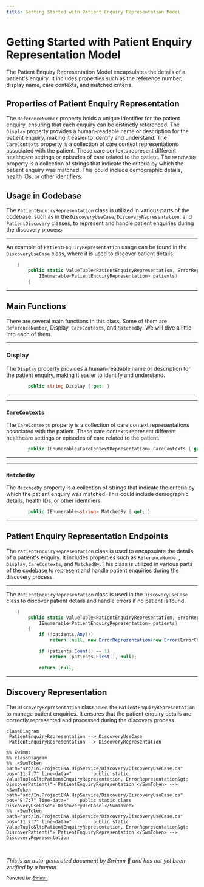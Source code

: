 ```yaml
---
title: Getting Started with Patient Enquiry Representation Model
---
```

# Getting Started with Patient Enquiry Representation Model

The Patient Enquiry Representation Model encapsulates the details of a patient's enquiry. It includes properties such as the reference number, display name, care contexts, and matched criteria.

## Properties of Patient Enquiry Representation

The <SwmToken path="src/In.ProjectEKA.HipLibrary/Patient/Model/PatientEnquiryRepresentation.cs" pos="13:1:1" line-data="            ReferenceNumber = referenceNumber;">`ReferenceNumber`</SwmToken> property holds a unique identifier for the patient enquiry, ensuring that each enquiry can be distinctly referenced. The <SwmToken path="src/In.ProjectEKA.HipLibrary/Patient/Model/PatientEnquiryRepresentation.cs" pos="21:5:5" line-data="        public string Display { get; }">`Display`</SwmToken> property provides a human-readable name or description for the patient enquiry, making it easier to identify and understand. The <SwmToken path="src/In.ProjectEKA.HipLibrary/Patient/Model/PatientEnquiryRepresentation.cs" pos="23:8:8" line-data="        public IEnumerable&lt;CareContextRepresentation&gt; CareContexts { get; }">`CareContexts`</SwmToken> property is a collection of care context representations associated with the patient. These care contexts represent different healthcare settings or episodes of care related to the patient. The <SwmToken path="src/In.ProjectEKA.HipLibrary/Patient/Model/PatientEnquiryRepresentation.cs" pos="25:8:8" line-data="        public IEnumerable&lt;string&gt; MatchedBy { get; }">`MatchedBy`</SwmToken> property is a collection of strings that indicate the criteria by which the patient enquiry was matched. This could include demographic details, health IDs, or other identifiers.

## Usage in Codebase

The <SwmToken path="src/In.ProjectEKA.HipService/Discovery/DiscoveryUseCase.cs" pos="11:7:7" line-data="        public static ValueTuple&lt;PatientEnquiryRepresentation, ErrorRepresentation&gt; DiscoverPatient(">`PatientEnquiryRepresentation`</SwmToken> class is utilized in various parts of the codebase, such as in the <SwmToken path="src/In.ProjectEKA.HipService/Discovery/DiscoveryUseCase.cs" pos="9:7:7" line-data="    public static class DiscoveryUseCase">`DiscoveryUseCase`</SwmToken>, `DiscoveryRepresentation`, and `PatientDiscovery` classes, to represent and handle patient enquiries during the discovery process.

<SwmSnippet path="/src/In.ProjectEKA.HipService/Discovery/DiscoveryUseCase.cs" line="10">

---

An example of <SwmToken path="src/In.ProjectEKA.HipService/Discovery/DiscoveryUseCase.cs" pos="11:7:7" line-data="        public static ValueTuple&lt;PatientEnquiryRepresentation, ErrorRepresentation&gt; DiscoverPatient(">`PatientEnquiryRepresentation`</SwmToken> usage can be found in the <SwmToken path="src/In.ProjectEKA.HipService/Discovery/DiscoveryUseCase.cs" pos="9:7:7" line-data="    public static class DiscoveryUseCase">`DiscoveryUseCase`</SwmToken> class, where it is used to discover patient details.

```c#
    {
        public static ValueTuple<PatientEnquiryRepresentation, ErrorRepresentation> DiscoverPatient(
            IEnumerable<PatientEnquiryRepresentation> patients)
        {
```

---

</SwmSnippet>

## Main Functions

There are several main functions in this class. Some of them are <SwmToken path="src/In.ProjectEKA.HipLibrary/Patient/Model/PatientEnquiryRepresentation.cs" pos="13:1:1" line-data="            ReferenceNumber = referenceNumber;">`ReferenceNumber`</SwmToken>, Display, <SwmToken path="src/In.ProjectEKA.HipLibrary/Patient/Model/PatientEnquiryRepresentation.cs" pos="23:8:8" line-data="        public IEnumerable&lt;CareContextRepresentation&gt; CareContexts { get; }">`CareContexts`</SwmToken>, and <SwmToken path="src/In.ProjectEKA.HipLibrary/Patient/Model/PatientEnquiryRepresentation.cs" pos="25:8:8" line-data="        public IEnumerable&lt;string&gt; MatchedBy { get; }">`MatchedBy`</SwmToken>. We will dive a little into each of them.

<SwmSnippet path="/src/In.ProjectEKA.HipLibrary/Patient/Model/PatientEnquiryRepresentation.cs" line="21">

---

### Display

The <SwmToken path="src/In.ProjectEKA.HipLibrary/Patient/Model/PatientEnquiryRepresentation.cs" pos="21:5:5" line-data="        public string Display { get; }">`Display`</SwmToken> property provides a human-readable name or description for the patient enquiry, making it easier to identify and understand.

```c#
        public string Display { get; }
```

---

</SwmSnippet>

<SwmSnippet path="/src/In.ProjectEKA.HipLibrary/Patient/Model/PatientEnquiryRepresentation.cs" line="23">

---

### <SwmToken path="src/In.ProjectEKA.HipLibrary/Patient/Model/PatientEnquiryRepresentation.cs" pos="23:8:8" line-data="        public IEnumerable&lt;CareContextRepresentation&gt; CareContexts { get; }">`CareContexts`</SwmToken>

The <SwmToken path="src/In.ProjectEKA.HipLibrary/Patient/Model/PatientEnquiryRepresentation.cs" pos="23:8:8" line-data="        public IEnumerable&lt;CareContextRepresentation&gt; CareContexts { get; }">`CareContexts`</SwmToken> property is a collection of care context representations associated with the patient. These care contexts represent different healthcare settings or episodes of care related to the patient.

```c#
        public IEnumerable<CareContextRepresentation> CareContexts { get; }
```

---

</SwmSnippet>

<SwmSnippet path="/src/In.ProjectEKA.HipLibrary/Patient/Model/PatientEnquiryRepresentation.cs" line="25">

---

### <SwmToken path="src/In.ProjectEKA.HipLibrary/Patient/Model/PatientEnquiryRepresentation.cs" pos="25:8:8" line-data="        public IEnumerable&lt;string&gt; MatchedBy { get; }">`MatchedBy`</SwmToken>

The <SwmToken path="src/In.ProjectEKA.HipLibrary/Patient/Model/PatientEnquiryRepresentation.cs" pos="25:8:8" line-data="        public IEnumerable&lt;string&gt; MatchedBy { get; }">`MatchedBy`</SwmToken> property is a collection of strings that indicate the criteria by which the patient enquiry was matched. This could include demographic details, health IDs, or other identifiers.

```c#
        public IEnumerable<string> MatchedBy { get; }
```

---

</SwmSnippet>

## Patient Enquiry Representation Endpoints

The <SwmToken path="src/In.ProjectEKA.HipService/Discovery/DiscoveryUseCase.cs" pos="11:7:7" line-data="        public static ValueTuple&lt;PatientEnquiryRepresentation, ErrorRepresentation&gt; DiscoverPatient(">`PatientEnquiryRepresentation`</SwmToken> class is used to encapsulate the details of a patient's enquiry. It includes properties such as <SwmToken path="src/In.ProjectEKA.HipLibrary/Patient/Model/PatientEnquiryRepresentation.cs" pos="13:1:1" line-data="            ReferenceNumber = referenceNumber;">`ReferenceNumber`</SwmToken>, <SwmToken path="src/In.ProjectEKA.HipLibrary/Patient/Model/PatientEnquiryRepresentation.cs" pos="21:5:5" line-data="        public string Display { get; }">`Display`</SwmToken>, <SwmToken path="src/In.ProjectEKA.HipLibrary/Patient/Model/PatientEnquiryRepresentation.cs" pos="23:8:8" line-data="        public IEnumerable&lt;CareContextRepresentation&gt; CareContexts { get; }">`CareContexts`</SwmToken>, and <SwmToken path="src/In.ProjectEKA.HipLibrary/Patient/Model/PatientEnquiryRepresentation.cs" pos="25:8:8" line-data="        public IEnumerable&lt;string&gt; MatchedBy { get; }">`MatchedBy`</SwmToken>. This class is utilized in various parts of the codebase to represent and handle patient enquiries during the discovery process.

<SwmSnippet path="/src/In.ProjectEKA.HipService/Discovery/DiscoveryUseCase.cs" line="10">

---

The <SwmToken path="src/In.ProjectEKA.HipService/Discovery/DiscoveryUseCase.cs" pos="11:7:7" line-data="        public static ValueTuple&lt;PatientEnquiryRepresentation, ErrorRepresentation&gt; DiscoverPatient(">`PatientEnquiryRepresentation`</SwmToken> class is used in the <SwmToken path="src/In.ProjectEKA.HipService/Discovery/DiscoveryUseCase.cs" pos="9:7:7" line-data="    public static class DiscoveryUseCase">`DiscoveryUseCase`</SwmToken> class to discover patient details and handle errors if no patient is found.

```c#
    {
        public static ValueTuple<PatientEnquiryRepresentation, ErrorRepresentation> DiscoverPatient(
            IEnumerable<PatientEnquiryRepresentation> patients)
        {
            if (!patients.Any())
                return (null, new ErrorRepresentation(new Error(ErrorCode.NoPatientFound, "No patient found")));

            if (patients.Count() == 1)
                return (patients.First(), null);

            return (null,
```

---

</SwmSnippet>

## Discovery Representation

The `DiscoveryRepresentation` class uses the <SwmToken path="src/In.ProjectEKA.HipService/Discovery/DiscoveryUseCase.cs" pos="11:7:7" line-data="        public static ValueTuple&lt;PatientEnquiryRepresentation, ErrorRepresentation&gt; DiscoverPatient(">`PatientEnquiryRepresentation`</SwmToken> to manage patient enquiries. It ensures that the patient enquiry details are correctly represented and processed during the discovery process.

```mermaid
classDiagram
 PatientEnquiryRepresentation --> DiscoveryUseCase
 PatientEnquiryRepresentation --> DiscoveryRepresentation

%% Swimm:
%% classDiagram
%%  <SwmToken path="src/In.ProjectEKA.HipService/Discovery/DiscoveryUseCase.cs" pos="11:7:7" line-data="        public static ValueTuple&lt;PatientEnquiryRepresentation, ErrorRepresentation&gt; DiscoverPatient(">`PatientEnquiryRepresentation`</SwmToken> --> <SwmToken path="src/In.ProjectEKA.HipService/Discovery/DiscoveryUseCase.cs" pos="9:7:7" line-data="    public static class DiscoveryUseCase">`DiscoveryUseCase`</SwmToken>
%%  <SwmToken path="src/In.ProjectEKA.HipService/Discovery/DiscoveryUseCase.cs" pos="11:7:7" line-data="        public static ValueTuple&lt;PatientEnquiryRepresentation, ErrorRepresentation&gt; DiscoverPatient(">`PatientEnquiryRepresentation`</SwmToken> --> DiscoveryRepresentation
```

&nbsp;

*This is an auto-generated document by Swimm 🌊 and has not yet been verified by a human*

<SwmMeta version="3.0.0" repo-id="Z2l0aHViJTNBJTNBaGlwLXNlcnZpY2UlM0ElM0FTd2ltbS1EZW1v" repo-name="hip-service"><sup>Powered by [Swimm](/)</sup></SwmMeta>
